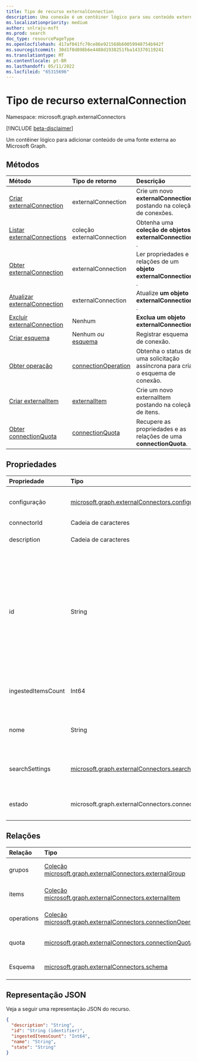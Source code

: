 ```yaml
---
title: Tipo de recurso externalConnection
description: Uma conexão é um contêiner lógico para seu conteúdo externo no Microsoft Graph
ms.localizationpriority: medium
author: snlraju-msft
ms.prod: search
doc_type: resourcePageType
ms.openlocfilehash: 417af041fc70ce86e921568b60059948754b942f
ms.sourcegitcommit: 30d1f0d898b6e4488d1938251fba143370119241
ms.translationtype: MT
ms.contentlocale: pt-BR
ms.lasthandoff: 05/11/2022
ms.locfileid: "65315696"
---
```

# <a name="externalconnection-resource-type"></a>Tipo de recurso externalConnection

Namespace: microsoft.graph.externalConnectors

[!INCLUDE [beta-disclaimer](../../includes/beta-disclaimer.md)]

Um contêiner lógico para adicionar conteúdo de uma fonte externa ao Microsoft Graph.

## <a name="methods"></a>Métodos

| Método                                                           | Tipo de retorno                                   | Descrição |
|:-----------------------------------------------------------------|:----------------------------------------------|:--|
| [Criar externalConnection](../api/externalconnectors-external-post-connections.md) | externalConnection                            | Crie um novo **externalConnection** postando na coleção de conexões. |
| [Listar externalConnections](../api/externalconnectors-externalconnection-list.md)    | coleção externalConnection                 | Obtenha uma **coleção de objetos externalConnection** . |
| [Obter externalConnection](../api/externalconnectors-externalconnection-get.md)       | externalConnection                            | Ler propriedades e relações de um **objeto externalConnection** . |
| [Atualizar externalConnection](../api/externalconnectors-externalconnection-update.md) | externalConnection                            | Atualize **um objeto externalConnection** . |
| [Excluir externalConnection](../api/externalconnectors-externalconnection-delete.md) | Nenhum                                          | **Exclua um objeto externalConnection**. |
| [Criar esquema](../api/externalconnectors-externalconnection-post-schema.md)        | Nenhum *ou* [esquema](externalconnectors-schema.md)                 | Registrar esquema de conexão. |
| [Obter operação](../api/externalconnectors-connectionoperation-get.md)               | [connectionOperation](externalconnectors-connectionoperation.md) | Obtenha o status de uma solicitação assíncrona para criar o esquema de conexão. |
| [Criar externalItem](../api/externalconnectors-externalconnection-put-items.md)    | [externalItem](externalconnectors-externalitem.md)               | Crie um novo externalItem postando na coleção de itens. |
|[Obter connectionQuota](../api/externalconnectors-connectionquota-get.md)|[connectionQuota](../resources/externalconnectors-connectionquota.md)| Recupere as propriedades e as relações de uma **connectionQuota**. |

## <a name="properties"></a>Propriedades

| Propriedade      | Tipo                              | Descrição |
|:--------------|:----------------------------------|:------------|
| configuração | [microsoft.graph.externalConnectors.configuration](externalconnectors-configuration.md) | Especifica IDs de aplicativo adicionais que têm permissão para gerenciar a conexão e indexar o conteúdo na conexão. Opcional. |
| connectorId   |Cadeia de caracteres                             | A Teams ID do aplicativo. Opcional.|
| description   | Cadeia de caracteres                            | Descrição da conexão exibida no Centro de administração do Microsoft 365. Opcional. |
| id            | String                            | ID exclusiva fornecida pelo desenvolvedor da conexão dentro do Azure Active Directory locatário. Deve ter entre 3 e 32 caracteres. Deve conter apenas caracteres alfanuméricos. Não é possível começar `Microsoft` com ou ser um dos seguintes valores: `None`, `Directory`, , `Exchange`, `ExchangeArchive`, `LinkedIn`, `Mailbox`, `OneDriveBusiness`, `SharePoint`, `Teams`, `Yammer`, `Connectors`, `TaskFabric`, `PowerBI`, `Assistant`, `TopicEngine``MSFT_All_Connectors`. Obrigatório. |
| ingestedItemsCount           | Int64                            |  O número de itens ingeridos em uma conexão. Esse valor é atualizado a cada 15 minutos. Se o estado de conexão for `draft`, **ingestedItemsCount** será `null`. |
| nome          | String                            | O nome de exibição da conexão a ser exibida no Centro de administração do Microsoft 365. Comprimento máximo de 128 caracteres. Obrigatório. |
| searchSettings|[microsoft.graph.externalConnectors.searchSettings](../resources/externalconnectors-searchsettings.md)|As configurações que definem a experiência de pesquisa para conteúdo nessa conexão, como os modelos de exibição para resultados da pesquisa.|
| estado         | microsoft.graph.externalConnectors.connectionState                   | Indica o estado atual da conexão. Os valores possíveis `draft`são `ready`, `obsolete`e `limitExceeded`. Obrigatório. |

## <a name="relationships"></a>Relações

| Relação | Tipo                                                     | Descrição |
|:-------------|:---------------------------------------------------------|:---|
| grupos       | [Coleção microsoft.graph.externalConnectors.externalGroup](externalconnectors-externalgroup.md)             | Somente leitura. Anulável. |
| items        | [Coleção microsoft.graph.externalConnectors.externalItem](externalconnectors-externalitem.md)               | Somente leitura. Anulável. |
| operations   | [Coleção microsoft.graph.externalConnectors.connectionOperation](externalconnectors-connectionoperation.md) | Somente leitura. Anulável. |
| quota        | [microsoft.graph.externalConnectors.connectionQuota](externalconnectors-connectionquota.md)             | Somente leitura. Anulável. |
| Esquema       | [microsoft.graph.externalConnectors.schema](externalconnectors-schema.md)                                      | Somente leitura. Anulável. |

## <a name="json-representation"></a>Representação JSON

Veja a seguir uma representação JSON do recurso.

<!-- {
  "blockType": "resource",
  "optionalProperties": [

  ],
  "@odata.type": "microsoft.graph.externalConnectors.externalConnection",
  "keyProperty": "id"
}-->

```json
{
  "description": "String",
  "id": "String (identifier)",
  "ingestedItemsCount": "Int64",
  "name": "String",
  "state": "String"
}
```

<!-- uuid: 16cd6b66-4b1a-43a1-adaf-3a886856ed98
2019-02-04 14:57:30 UTC -->
<!-- {
  "type": "#page.annotation",
  "description": "connection resource",
  "keywords": "",
  "section": "documentation",
  "tocPath": ""
}-->

